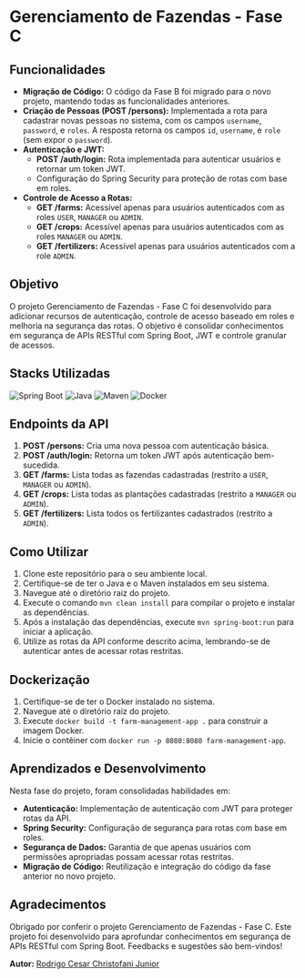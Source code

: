 # Gerenciamento de Fazendas - Fase C

## Funcionalidades
- **Migração de Código:** O código da Fase B foi migrado para o novo projeto, mantendo todas as funcionalidades anteriores.
- **Criação de Pessoas (POST /persons):** Implementada a rota para cadastrar novas pessoas no sistema, com os campos `username`, `password`, e `roles`. A resposta retorna os campos `id`, `username`, e `role` (sem expor o `password`).
- **Autenticação e JWT:**
  - **POST /auth/login:** Rota implementada para autenticar usuários e retornar um token JWT.
  - Configuração do Spring Security para proteção de rotas com base em roles.
- **Controle de Acesso a Rotas:**
  - **GET /farms:** Acessível apenas para usuários autenticados com as roles `USER`, `MANAGER` ou `ADMIN`.
  - **GET /crops:** Acessível apenas para usuários autenticados com as roles `MANAGER` ou `ADMIN`.
  - **GET /fertilizers:** Acessível apenas para usuários autenticados com a role `ADMIN`.

## Objetivo
O projeto Gerenciamento de Fazendas - Fase C foi desenvolvido para adicionar recursos de autenticação, controle de acesso baseado em roles e melhoria na segurança das rotas. O objetivo é consolidar conhecimentos em segurança de APIs RESTful com Spring Boot, JWT e controle granular de acessos.

## Stacks Utilizadas
![Spring Boot](https://img.shields.io/badge/Spring%20Boot-6DB33F?style=for-the-badge&logo=spring&logoColor=white)
![Java](https://img.shields.io/badge/Java-007396?style=for-the-badge&logo=java&logoColor=white)
![Maven](https://img.shields.io/badge/Maven-C71A36?style=for-the-badge&logo=apache-maven&logoColor=white)
![Docker](https://img.shields.io/badge/Docker-2496ED?style=for-the-badge&logo=docker&logoColor=white)

## Endpoints da API
1. **POST /persons:** Cria uma nova pessoa com autenticação básica.
2. **POST /auth/login:** Retorna um token JWT após autenticação bem-sucedida.
3. **GET /farms:** Lista todas as fazendas cadastradas (restrito a `USER`, `MANAGER` ou `ADMIN`).
4. **GET /crops:** Lista todas as plantações cadastradas (restrito a `MANAGER` ou `ADMIN`).
5. **GET /fertilizers:** Lista todos os fertilizantes cadastrados (restrito a `ADMIN`).

## Como Utilizar
1. Clone este repositório para o seu ambiente local.
2. Certifique-se de ter o Java e o Maven instalados em seu sistema.
3. Navegue até o diretório raiz do projeto.
4. Execute o comando `mvn clean install` para compilar o projeto e instalar as dependências.
5. Após a instalação das dependências, execute `mvn spring-boot:run` para iniciar a aplicação.
6. Utilize as rotas da API conforme descrito acima, lembrando-se de autenticar antes de acessar rotas restritas.

## Dockerização
1. Certifique-se de ter o Docker instalado no sistema.
2. Navegue até o diretório raiz do projeto.
3. Execute `docker build -t farm-management-app .` para construir a imagem Docker.
4. Inicie o contêiner com `docker run -p 8080:8080 farm-management-app`.

## Aprendizados e Desenvolvimento
Nesta fase do projeto, foram consolidadas habilidades em:

- **Autenticação:** Implementação de autenticação com JWT para proteger rotas da API.
- **Spring Security:** Configuração de segurança para rotas com base em roles.
- **Segurança de Dados:** Garantia de que apenas usuários com permissões apropriadas possam acessar rotas restritas.
- **Migração de Código:** Reutilização e integração do código da fase anterior no novo projeto.

## Agradecimentos
Obrigado por conferir o projeto Gerenciamento de Fazendas - Fase C. Este projeto foi desenvolvido para aprofundar conhecimentos em segurança de APIs RESTful com Spring Boot. Feedbacks e sugestões são bem-vindos!

**Autor:** [Rodrigo Cesar Christofani Junior](https://github.com/Christofani)
